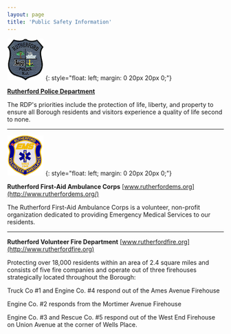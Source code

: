 ```yaml
---
layout: page
title: 'Public Safety Information'
---
```


![RPD Badge](PoliceBadge85px.jpg)
{: style="float: left; margin: 0 20px 20px 0;"}

[**Rutherford Police Department**](/departments/police/)

The RDP's priorities include the protection of life, liberty, and property to ensure all Borough residents and visitors experience a quality of life second to none.

---

![EMS Badge](EMSbadge85px.jpg)
{: style="float: left; margin: 0 20px 20px 0;"}

**Rutherford First-Aid Ambulance Corps** [www.rutherfordems.org](http://www.rutherfordems.org/)

The Rutherford First-Aid Ambulance Corps is a volunteer, non-profit organization dedicated to providing Emergency Medical Services to our residents.

---

**Rutherford Volunteer Fire Department** [www.rutherfordfire.org](http://www.rutherfordfire.org)

Protecting over 18,000 residents within an area of 2.4 square miles and consists of five fire companies and operate out of three firehouses strategically located throughout the Borough:  

Truck Co #1 and Engine Co. #4 respond out of the Ames Avenue Firehouse

Engine Co. #2 responds from the Mortimer Avenue Firehouse

Engine Co. #3 and Rescue Co. #5 respond out of the West End Firehouse on Union Avenue at the corner of Wells Place. 


